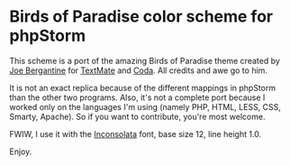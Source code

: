 Birds of Paradise color scheme for phpStorm
==========================
This scheme is a port of the amazing Birds of Paradise theme created by [Joe Bergantine](http://joebergantine.com) for [TextMate](http://joebergantine.com/werkstatt/birds-of-paradise-for-textmate) and [Coda](http://joebergantine.com/werkstatt/birds-of-paradise). All credits and awe go to him.

It is not an exact replica because of the different mappings in phpStorm than the other two programs. Also, it's not a complete port because I worked only on the languages I'm using (namely PHP, HTML, LESS, CSS, Smarty, Apache). So if you want to contribute, you're most welcome.

FWIW, I use it with the [Inconsolata](http://levien.com/type/myfonts/inconsolata.html) font, base size 12, line height 1.0.

Enjoy.